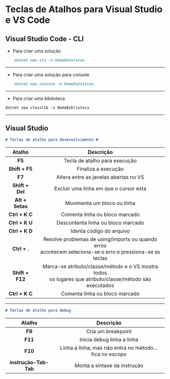 # Teclas de Atalhos para Visual Studio e VS Code

## Visual Studio Code - CLI

- Para criar uma solução

```md
    dotnet new sln -n NomeDaSolucao
```

___

- Para criar uma solução para console

```md
    dotnet new console -n NomeDaSolucao
```

___

- Para criar uma biblioteca

```md
dotnet new classlib -n NomeBiblioteca
```

___

## Visual Studio

```md
# Teclas de atalho para desenvolvimento #
```

| Atalho | Descrição |
| :---: | :---: |
| **F5** | Tecla de atalho para execução |
| **Shift + F5** | Finaliza a execução |
| **F7** | Altera entre as janelas abertas no VS |
| **Shift + Del** | Excluir uma linha em que o cursor esta|
| **Alt + Setas** | Movimenta um bloco ou linha|
| **Ctrl + K C** | Comenta linha ou bloco marcado |
| **Ctrl + K U** | Descontenta linha ou bloco marcado |
| **Ctrl + K D** | Identa código do arquivo |
| **Ctrl + .** | Resolve problemas de using/imports ou quando erros </br> acontecem seleciona-se o erro e pressiona-se as teclas|
| **Shift + F12** | Marca-se atributo/classe/método  e o VS mostra todos </br> os lugares que atributo/classe/método são executados|
| **Ctrl + K C** | Comenta linha ou bloco marcado |

___

```md
# Teclas de atalho para debug
```

| Atalho | Descrição |
| :---: | :---: |
| **F9** | Cria um breakpoint |
| **F11** | Inicia debug linha a linha |
| **F10** | Linha a linha, mas não entra no método… fica no escopo |
| **instrução-Tab-Tab**| Monta a sintaxe da instrução |
